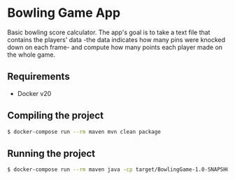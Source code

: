# Bowling Game App

Basic bowling score calculator. The app's goal is to take a text file that contains the players' data -the data 
indicates how many pins were knocked down on each frame- and compute how many points each player made on the whole game.

## Requirements

- Docker v20

## Compiling the project

```bash
$ docker-compose run --rm maven mvn clean package
```

## Running the project

```bash
$ docker-compose run --rm maven java -cp target/BowlingGame-1.0-SNAPSHOT.jar jobsity.challenge.bowlingGameApp.BowlingGameApp
```
